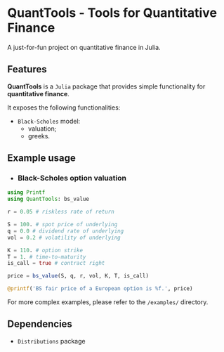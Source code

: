 # QuantTools - Tools for Quantitative Finance

A just-for-fun project on quantitative finance in Julia.

## Features

**QuantTools** is a `Julia` package that provides simple functionality for **quantitative finance**.

It exposes the following functionalities:
- `Black-Scholes` model:
    - valuation;
    - greeks.

## Example usage

- ### Black-Scholes option valuation
```Julia
using Printf
using QuantTools: bs_value

r = 0.05 # riskless rate of return

S = 100. # spot price of underlying
q = 0.0 # dividend rate of underlying
vol = 0.2 # volatility of underlying

K = 110. # option strike
T = 1. # time-to-maturity
is_call = true # contract right

price = bs_value(S, q, r, vol, K, T, is_call)

@printf('BS fair price of a European option is %f.', price)
```

For more complex examples, please refer to the `/examples/` directory. 

## Dependencies

- `Distributions` package
